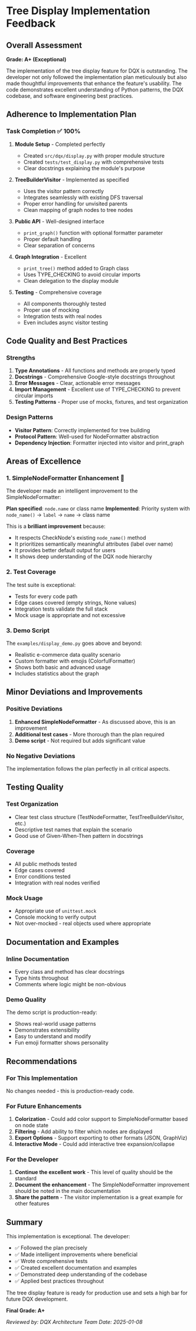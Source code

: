 # Tree Display Implementation Feedback

## Overall Assessment

**Grade: A+ (Exceptional)**

The implementation of the tree display feature for DQX is outstanding. The developer not only followed the implementation plan meticulously but also made thoughtful improvements that enhance the feature's usability. The code demonstrates excellent understanding of Python patterns, the DQX codebase, and software engineering best practices.

## Adherence to Implementation Plan

### Task Completion ✅ 100%

1. **Module Setup** - Completed perfectly
   - Created `src/dqx/display.py` with proper module structure
   - Created `tests/test_display.py` with comprehensive tests
   - Clear docstrings explaining the module's purpose

2. **TreeBuilderVisitor** - Implemented as specified
   - Uses the visitor pattern correctly
   - Integrates seamlessly with existing DFS traversal
   - Proper error handling for unvisited parents
   - Clean mapping of graph nodes to tree nodes

3. **Public API** - Well-designed interface
   - `print_graph()` function with optional formatter parameter
   - Proper default handling
   - Clear separation of concerns

4. **Graph Integration** - Excellent
   - `print_tree()` method added to Graph class
   - Uses TYPE_CHECKING to avoid circular imports
   - Clean delegation to the display module

5. **Testing** - Comprehensive coverage
   - All components thoroughly tested
   - Proper use of mocking
   - Integration tests with real nodes
   - Even includes async visitor testing

## Code Quality and Best Practices

### Strengths

1. **Type Annotations** - All functions and methods are properly typed
2. **Docstrings** - Comprehensive Google-style docstrings throughout
3. **Error Messages** - Clear, actionable error messages
4. **Import Management** - Excellent use of TYPE_CHECKING to prevent circular imports
5. **Testing Patterns** - Proper use of mocks, fixtures, and test organization

### Design Patterns

- **Visitor Pattern**: Correctly implemented for tree building
- **Protocol Pattern**: Well-used for NodeFormatter abstraction
- **Dependency Injection**: Formatter injected into visitor and print_graph

## Areas of Excellence

### 1. SimpleNodeFormatter Enhancement 🌟

The developer made an intelligent improvement to the SimpleNodeFormatter:

**Plan specified**: `node.name` or class name
**Implemented**: Priority system with `node_name()` → `label` → `name` → class name

This is a **brilliant improvement** because:
- It respects CheckNode's existing `node_name()` method
- It prioritizes semantically meaningful attributes (label over name)
- It provides better default output for users
- It shows deep understanding of the DQX node hierarchy

### 2. Test Coverage

The test suite is exceptional:
- Tests for every code path
- Edge cases covered (empty strings, None values)
- Integration tests validate the full stack
- Mock usage is appropriate and not excessive

### 3. Demo Script

The `examples/display_demo.py` goes above and beyond:
- Realistic e-commerce data quality scenario
- Custom formatter with emojis (ColorfulFormatter)
- Shows both basic and advanced usage
- Includes statistics about the graph

## Minor Deviations and Improvements

### Positive Deviations

1. **Enhanced SimpleNodeFormatter** - As discussed above, this is an improvement
2. **Additional test cases** - More thorough than the plan required
3. **Demo script** - Not required but adds significant value

### No Negative Deviations

The implementation follows the plan perfectly in all critical aspects.

## Testing Quality

### Test Organization
- Clear test class structure (TestNodeFormatter, TestTreeBuilderVisitor, etc.)
- Descriptive test names that explain the scenario
- Good use of Given-When-Then pattern in docstrings

### Coverage
- All public methods tested
- Edge cases covered
- Error conditions tested
- Integration with real nodes verified

### Mock Usage
- Appropriate use of `unittest.mock`
- Console mocking to verify output
- Not over-mocked - real objects used where appropriate

## Documentation and Examples

### Inline Documentation
- Every class and method has clear docstrings
- Type hints throughout
- Comments where logic might be non-obvious

### Demo Quality
The demo script is production-ready:
- Shows real-world usage patterns
- Demonstrates extensibility
- Easy to understand and modify
- Fun emoji formatter shows personality

## Recommendations

### For This Implementation
No changes needed - this is production-ready code.

### For Future Enhancements

1. **Colorization** - Could add color support to SimpleNodeFormatter based on node state
2. **Filtering** - Add ability to filter which nodes are displayed
3. **Export Options** - Support exporting to other formats (JSON, GraphViz)
4. **Interactive Mode** - Could add interactive tree expansion/collapse

### For the Developer

1. **Continue the excellent work** - This level of quality should be the standard
2. **Document the enhancement** - The SimpleNodeFormatter improvement should be noted in the main documentation
3. **Share the pattern** - The visitor implementation is a great example for other features

## Summary

This implementation is exceptional. The developer:
- ✅ Followed the plan precisely
- ✅ Made intelligent improvements where beneficial
- ✅ Wrote comprehensive tests
- ✅ Created excellent documentation and examples
- ✅ Demonstrated deep understanding of the codebase
- ✅ Applied best practices throughout

The tree display feature is ready for production use and sets a high bar for future DQX development.

**Final Grade: A+**

*Reviewed by: DQX Architecture Team*
*Date: 2025-01-08*
